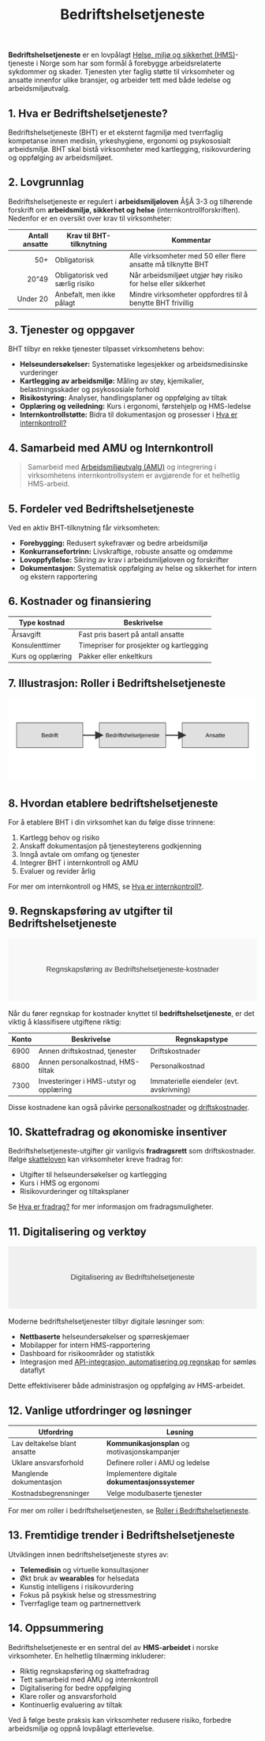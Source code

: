 ﻿---
title: "Bedriftshelsetjeneste"
meta_title: "Bedriftshelsetjeneste"
meta_description: '**Bedriftshelsetjeneste** er en lovpålagt [Helse, miljø og sikkerhet (HMS)](/blogs/regnskap/hms "Helse, miljø og sikkerhet (HMS)")-tjeneste i Norge som har s...'
slug: bedriftshelsetjeneste
type: blog
layout: pages/single
---

**Bedriftshelsetjeneste** er en lovpålagt [Helse, miljø og sikkerhet (HMS)](/blogs/regnskap/hms "Helse, miljø og sikkerhet (HMS)")-tjeneste i Norge som har som formål å forebygge arbeidsrelaterte sykdommer og skader. Tjenesten yter faglig støtte til virksomheter og ansatte innenfor ulike bransjer, og arbeider tett med både ledelse og arbeidsmiljøutvalg.

## 1. Hva er Bedriftshelsetjeneste?

Bedriftshelsetjeneste (BHT) er et eksternt fagmiljø med tverrfaglig kompetanse innen medisin, yrkeshygiene, ergonomi og psykososialt arbeidsmiljø. BHT skal bistå virksomheter med kartlegging, risikovurdering og oppfølging av arbeidsmiljøet.

## 2. Lovgrunnlag

Bedriftshelsetjeneste er regulert i **arbeidsmiljøloven** Â§Â 3-3 og tilhørende forskrift om **arbeidsmiljø, sikkerhet og helse** (internkontrollforskriften). Nedenfor er en oversikt over krav til virksomheter:

| Antall ansatte | Krav til BHT-tilknytning            | Kommentar                     |
|---------------:|-------------------------------------|-------------------------------|
| 50+            | Obligatorisk                        | Alle virksomheter med 50 eller flere ansatte må tilknytte BHT |
| 20“49          | Obligatorisk ved særlig risiko      | Når arbeidsmiljøet utgjør høy risiko for helse eller sikkerhet |
| Under 20       | Anbefalt, men ikke pålagt           | Mindre virksomheter oppfordres til å benytte BHT frivillig     |

## 3. Tjenester og oppgaver

BHT tilbyr en rekke tjenester tilpasset virksomhetens behov:

* **Helseundersøkelser:** Systematiske legesjekker og arbeidsmedisinske vurderinger
* **Kartlegging av arbeidsmiljø:** Måling av støy, kjemikalier, belastningsskader og psykososiale forhold
* **Risikostyring:** Analyser, handlingsplaner og oppfølging av tiltak
* **Opplæring og veiledning:** Kurs i ergonomi, førstehjelp og HMS-ledelse
* **Internkontrollstøtte:** Bidra til dokumentasjon og prosesser i [Hva er internkontroll?](/blogs/regnskap/hva-er-internkontroll "Hva er internkontroll? Komplett Guide til Internkontroll i Norge")

## 4. Samarbeid med AMU og Internkontroll

> Samarbeid med [Arbeidsmiljøutvalg (AMU)](/blogs/regnskap/amu "AMU (Arbeidsmiljøutvalg) “ Komplett Guide til Arbeidsmiljøutvalg i Norge") og integrering i virksomhetens internkontrollsystem er avgjørende for et helhetlig HMS-arbeid.

## 5. Fordeler ved Bedriftshelsetjeneste

Ved en aktiv BHT-tilknytning får virksomheten:

* **Forebygging:** Redusert sykefravær og bedre arbeidsmiljø
* **Konkurransefortrinn:** Livskraftige, robuste ansatte og omdømme
* **Lovoppfyllelse:** Sikring av krav i arbeidsmiljøloven og forskrifter
* **Dokumentasjon:** Systematisk oppfølging av helse og sikkerhet for intern og ekstern rapportering

## 6. Kostnader og finansiering

| Type kostnad           | Beskrivelse                              |
|------------------------|------------------------------------------|
| Årsavgift              | Fast pris basert på antall ansatte        |
| Konsulenttimer         | Timepriser for prosjekter og kartlegging  |
| Kurs og opplæring      | Pakker eller enkeltkurs                   |

## 7. Illustrasjon: Roller i Bedriftshelsetjeneste

![Roller i Bedriftshelsetjeneste](bedriftshelsetjeneste-roller.svg)

## 8. Hvordan etablere bedriftshelsetjeneste

For å etablere BHT i din virksomhet kan du følge disse trinnene:

1. Kartlegg behov og risiko
2. Anskaff dokumentasjon på tjenesteyterens godkjenning
3. Inngå avtale om omfang og tjenester
4. Integrer BHT i internkontroll og AMU
5. Evaluer og revider årlig

For mer om internkontroll og HMS, se [Hva er internkontroll?](/blogs/regnskap/hva-er-internkontroll "Hva er internkontroll? Komplett Guide til Internkontroll i Norge").

## 9. Regnskapsføring av utgifter til Bedriftshelsetjeneste

![Regnskapsføring av Bedriftshelsetjeneste-kostnader](bedriftshelsetjeneste-regnskap.svg)

Når du fører regnskap for kostnader knyttet til **bedriftshelsetjeneste**, er det viktig å klassifisere utgiftene riktig:

| Konto | Beskrivelse                             | Regnskapstype    |
|-------|-----------------------------------------|------------------|
| 6900  | Annen driftskostnad, tjenester          | Driftskostnader  |
| 6800  | Annen personalkostnad, HMS-tiltak       | Personalkostnad  |
| 7300  | Investeringer i HMS-utstyr og opplæring | Immaterielle eiendeler (evt. avskrivning) |

Disse kostnadene kan også påvirke [personalkostnader](/blogs/regnskap/hva-er-personalkostnad "Hva er personalkostnad? Komplett Guide til Personalkostnader") og [driftskostnader](/blogs/regnskap/hva-er-driftskostnader "Hva er driftskostnader? Komplett Guide til Driftskostnader").

## 10. Skattefradrag og økonomiske insentiver

Bedriftshelsetjeneste-utgifter gir vanligvis **fradragsrett** som driftskostnader. Ifølge [skatteloven](/blogs/regnskap/hva-er-skatt "Hva er skatt? Komplett Guide til Skatteregler i Norge") kan virksomheter kreve fradrag for:

* Utgifter til helseundersøkelser og kartlegging
* Kurs i HMS og ergonomi
* Risikovurderinger og tiltaksplaner

Se [Hva er fradrag?](/blogs/regnskap/hva-er-fradrag "Hva er fradrag? Komplett Guide til Fradragsmuligheter") for mer informasjon om fradragsmuligheter.

## 11. Digitalisering og verktøy

![Digitalisering av Bedriftshelsetjeneste](bedriftshelsetjeneste-digitalisering.svg)

Moderne bedriftshelsetjenester tilbyr digitale løsninger som:

* **Nettbaserte** helseundersøkelser og spørreskjemaer
* Mobilapper for intern HMS-rapportering
* Dashboard for risikoområder og statistikk
* Integrasjon med [API-integrasjon, automatisering og regnskap](/blogs/regnskap/api-integrasjon-automatisering-regnskap "API-integrasjon, automatisering og regnskap") for sømløs dataflyt

Dette effektiviserer både administrasjon og oppfølging av HMS-arbeidet.

## 12. Vanlige utfordringer og løsninger

| Utfordring                              | Løsning                                       |
|-----------------------------------------|-----------------------------------------------|
| Lav deltakelse blant ansatte            | **Kommunikasjonsplan** og motivasjonskampanjer |
| Uklare ansvarsforhold                   | Definere roller i AMU og ledelse              |
| Manglende dokumentasjon                 | Implementere digitale **dokumentasjonssystemer** |
| Kostnadsbegrensninger                   | Velge modulbaserte tjenester                  |

For mer om roller i bedriftshelsetjenesten, se [Roller i Bedriftshelsetjeneste](bedriftshelsetjeneste-roller.svg).

## 13. Fremtidige trender i Bedriftshelsetjeneste

Utviklingen innen bedriftshelsetjeneste styres av:

* **Telemedisin** og virtuelle konsultasjoner
* Økt bruk av **wearables** for helsedata
* Kunstig intelligens i risikovurdering
* Fokus på psykisk helse og stressmestring
* Tverrfaglige team og partnernettverk

## 14. Oppsummering

Bedriftshelsetjeneste er en sentral del av **HMS-arbeidet** i norske virksomheter. En helhetlig tilnærming inkluderer:

* Riktig regnskapsføring og skattefradrag
* Tett samarbeid med AMU og internkontroll
* Digitalisering for bedre oppfølging
* Klare roller og ansvarsforhold
* Kontinuerlig evaluering av tiltak

Ved å følge beste praksis kan virksomheter redusere risiko, forbedre arbeidsmiljø og oppnå lovpålagt etterlevelse.












